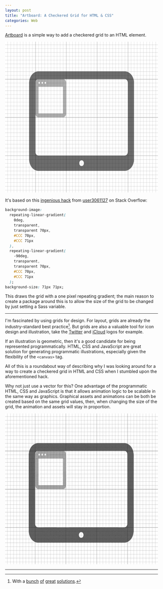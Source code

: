 ```yaml
---
layout: post
title: "Artboard: A Checkered Grid for HTML & CSS"
categories: Web
---
```


[Artboard](https://github.com/robenkleene/artboard) is a simple way to add a checkered grid to an HTML element.

<img src="/assets/2016-04-03-artboard-example.png" alt="Example" height="495">

It's based on this [ingenious hack](http://stackoverflow.com/questions/4191260/drawing-a-grid-using-css/28344125#28344125) from [user3061127](http://stackoverflow.com/users/3061127/user3061127) on Stack Overflow:

``` css
background-image:
  repeating-linear-gradient(
    0deg,
    transparent,
    transparent 70px,
    #CCC 70px,
    #CCC 71px
  ),
  repeating-linear-gradient(
    -90deg,
    transparent,
    transparent 70px,
    #CCC 70px,
    #CCC 71px
  );
background-size: 71px 71px;
```

This draws the grid with a one pixel repeating gradient; the main reason to create a package around this is to allow the size of the grid to be changed by just setting a Sass variable.

* * *

I'm fascinated by using grids for design. For layout, grids are already the industry-standard best practice[^layout]. But grids are also a valuable tool for icon design and illustration, take the [Twitter](http://www.underconsideration.com/brandnew/archives/twitter_gives_you_the_bird.php) and [iCloud](http://blog.takamasa-matsumoto.com/2011/06/law-of-beauty-hidden-behind-icloud-icon.html) logos for example.

If an illustration is geometric, then it's a good candidate for being represented programmatically. HTML, CSS and JavaScript are great solution for generating programmatic illustrations, especially given the flexibility of the `<canvas>` tag.

All of this is a roundabout way of describing why I was looking around for a way to create a checkered grid in HTML and CSS when I stumbled upon the aforementioned hack.

Why not just use a vector for this? One advantage of the programmatic HTML, CSS and JavaScript is that it allows animation logic to be scalable in the same way as graphics. Graphical assets and animations can be both be created based on the same grid values, then, when changing the size of the grid, the animation and assets will stay in proportion.

<img src="/assets/2016-04-03-artboard-example.gif" alt="Animated Example" height="495">

* * *

[^layout]: With a [bunch](http://semantic-ui.com/collections/grid.html) [of](http://foundation.zurb.com/) [great](http://getbootstrap.com/) [solutions](http://getskeleton.com/).

